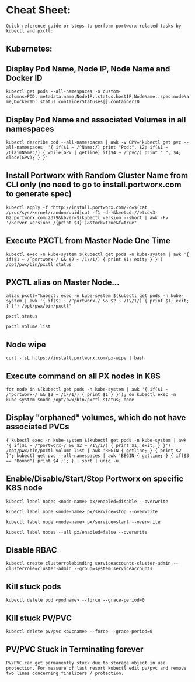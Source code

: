# Cheat Sheet:

    Quick reference guide or steps to perform portworx related tasks by kubectl and pxctl:

## Kubernetes:

## Display Pod Name, Node IP, Node Name and Docker ID
`kubectl get pods --all-namespaces -o custom-columns=POD:.metadata.name,NodeIP:.status.hostIP,NodeName:.spec.nodeName,DockerID:.status.containerStatuses[].containerID`

## Display Pod Name and associated Volumes in all namespaces
`kubectl describe pod --all-namespaces | awk -v GPV='kubectl get pvc --all-namespaces' '{ if($1 ~ /^Name:/) print "Pod:", $2; if($1 ~ /ClaimName:/) { while(GPV | getline) if($4 ~ /^pvc/) print " ", $4; close(GPV); } }'`

## Install Portworx with Random Cluster Name from CLI only (no need to go to install.portworx.com to generate spec)
`kubectl apply -f "http://install.portworx.com/?c=$(cat /proc/sys/kernel/random/uuid|cut -f1 -d-)&k=etcd://etcdv3-02.portworx.com:2379&kbver=$(kubectl version --short | awk -Fv '/Server Version: /{print $3}')&stork=true&f=true"`

## Execute PXCTL from Master Node One Time
`kubectl exec -n kube-system $(kubectl get pods -n kube-system | awk '{ if($1 ~ /^portworx-/ && $2 ~ /1\/1/) { print $1; exit; } }') /opt/pwx/bin/pxctl status`

## PXCTL alias on Master Node...
`alias pxctl="kubectl exec -n kube-system $(kubectl get pods -n kube-system | awk '{ if($1 ~ /^portworx-/ && $2 ~ /1\/1/) { print $1; exit; } }') /opt/pwx/bin/pxctl"`

`pxctl status`

`pxctl volume list`

## Node wipe
`curl -fsL https://install.portworx.com/px-wipe | bash`

## Execute command on all PX nodes in K8S
`for node in $(kubectl get pods -n kube-system | awk '{ if($1 ~ /^portworx-/ && $2 ~ /1\/1/) { print $1 } }'); do kubectl exec -n kube-system $node /opt/pwx/bin/pxctl status; done`

## Display "orphaned" volumes, which do not have associated PVCs
`{ kubectl exec -n kube-system $(kubectl get pods -n kube-system | awk '{ if($1 ~ /^portworx-/ && $2 ~ /1\/1/) { print $1; exit; } }') /opt/pwx/bin/pxctl volume list | awk 'BEGIN { getline; } { print $2 }'; kubectl get pvc --all-namespaces | awk 'BEGIN { getline; } { if($3 == "Bound") print $4 }'; } | sort | uniq -u`

## Enable/Disable/Start/Stop Portworx on specific K8S node
`kubectl label nodes <node-name> px/enabled=disable --overwrite`

`kubectl label node <node-name> px/service=stop --overwrite`

`kubectl label node <node-name> px/service=start --overwrite`

`kubectl label nodes --all px/enabled=false --overwrite`

## Disable RBAC
`kubectl create clusterrolebinding serviceaccounts-cluster-admin --clusterrole=cluster-admin --group=system:serviceaccounts`

## Kill stuck pods
`kubectl delete pod <podname> --force --grace-period=0`

## Kill stuck PV/PVC
`kubectl delete pv/pvc <pvcname> --force --grace-period=0`

## PV/PVC Stuck in Terminating forever
`PV/PVC can get permanently stuck due to storage object in use protection. For measure of last resort kubectl edit pv/pvc and remove two lines concerning finalizers / protection.`
